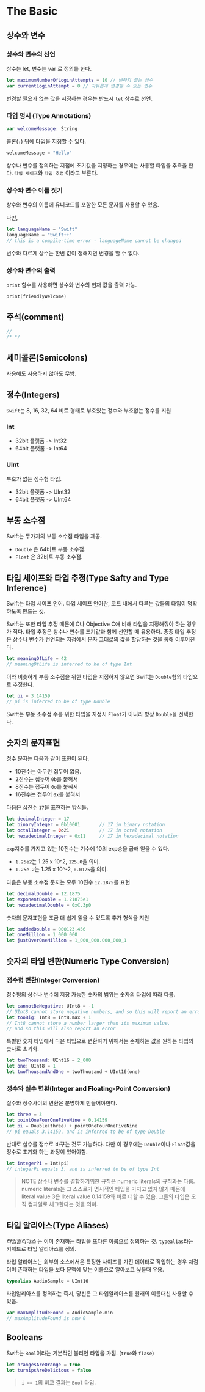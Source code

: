 # The Basic

## 상수와 변수

### 상수와 변수의 선언

상수는 let, 변수는 var 로 정의를 한다.

```swift
let maximumNumberOfLoginAttempts = 10 // 변하지 않는 상수
var currentLoginAttempt = 0 // 자유롭게 변경할 수 있는 변수
```

변경할 필요가 없는 값을 저장하는 경우는 반드시 `let` 상수로 선언.

### 타입 명시 (Type Annotations)

```swift
var welcomeMessage: String
```

콜론(`:`) 뒤에 타입을 지정할 수 있다.

```swift
welcomeMessage = "Hello"
```

상수나 변수를 정의하는 지점에 초기값을 지정하는 경우에는 사용할 타입을 추측을 한다.
`타입 세이프`와 `타입 추정` 이라고 부른다.

### 상수와 변수 이름 짓기

상수와 변수의 이름에 유니코드를 포함한 모든 문자를 사용할 수 있음.

다만,

```swift
let languageName = "Swift"
languageName = "Swift++"
// this is a compile-time error - languageName cannot be changed
```

변수와 다르게 상수는 한번 값이 정해지면 변경을 할 수 없다.

### 상수와 변수의 출력

`print` 함수를 사용하면 상수와 변수의 현재 값을 출력 가능.

```swift
print(friendlyWelcome)
```

## 주석(comment)

```swift
//
/* */
```

## 세미콜론(Semicolons)

사용해도 사용하지 않아도 무방.

## 정수(Integers)

`Swift`는 8, 16, 32, 64 비트 형태로 부호있는 정수와 부호없는 정수를 지원

### Int

* 32bit 플랫폼 -> Int32
* 64bit 플랫폼 -> Int64

### UInt

부호가 없는 정수형 타입.
* 32bit 플랫폼 -> UInt32
* 64bit 플랫폼 -> UInt64

## 부동 소수점

Swift는 두가지의 부동 소수점 타임을 제공.
* `Double` 은 64비트 부동 소수점.
* `Float` 은 32비트 부동 소수점.

## 타입 세이프와 타입 추정(Type Safty and Type Inference)

Swift는 타입 세이프 언어.
타입 세이프 언어란, 코드 내에서 다루는 값들의 타입이 명확하도록 만드는 것.

Swift는 또한 타입 추정 때문에 C나 Objective C애 비해 타입을 지정해줘야 하는 경우가 적다.
타입 추정은 상수나 변수를 초기값과 함께 선언할 때 유용하다. 종종 타입 추정은 상수나 변수가 선언되는 지점에서 문자 그대로의 값을 할당하는 것을 통해 이루어진다.

```Swift
let meaningOfLife = 42
// meaningOfLife is inferred to be of type Int
```

이와 비슷하게 부동 소수점을 위한 타입을 지정하지 않으면 Swift는 `Double`형의 타입으로 추정한다.
```Swift
let pi = 3.14159
// pi is inferred to be of type Double
```
Swift는 부동 소수점 수를 위한 타입을 지정시 `Float`가 아니라 항상 `Double`을 선택한다.

## 숫자의 문자표현

정수 문자는 다음과 같이 표현이 된다.
* 10진수는 아무런 접두어 없음.
* 2진수는 접두어 `0b`를 붙혀서
* 8진수는 접두어 `0o`를 붙혀서
* 16진수는 접두어 `0x`를 붙혀서

다음은 십진수 `17`을 표현하는 방식들.
```Swift
let decimalInteger = 17
let binaryInteger = 0b10001       // 17 in binary notation
let octalInteger = 0o21           // 17 in octal notation
let hexadecimalInteger = 0x11     // 17 in hexadecimal notation
```

`exp`지수를 가지고 있는 10진수는 기수에 10의 exp승을 곱해 얻을 수 있다.
* `1.25e2`는 1.25 x 10^2, `125.0`을 의미.
* `1.25e-2`는 1.25 x 10^-2, `0.0125`을 의미.

다음은 부동 소수점 문자는 모두 10진수 `12.1875`를 표현
```Swift
let decimalDouble = 12.1875
let exponentDouble = 1.21875e1
let hexadecimalDouble = 0xC.3p0
```

숫자의 문자표현을 조금 더 쉽게 읽을 수 있도록 추가 형식을 지원
```Swift
let paddedDouble = 000123.456
let oneMillion = 1_000_000
let justOverOneMillion = 1_000_000.000_000_1
```

## 숫자의 타입 변환(Numeric Type Conversion)

### 정수형 변환(Integer Conversion)

정수형의 상수나 변수에 저장 가능한 숫자의 범위는 숫자의 타입에 따라 다름.
```Swift
let cannotBeNegative: UInt8 = -1
// UInt8 cannot store negative numbers, and so this will report an error
let tooBig: Int8 = Int8.max + 1
// Int8 cannot store a number larger than its maximum value,
// and so this will also report an error
```

특별한 숫자 타입에서 다은 타입으로 변환하기 위해서는 존재하는 값을 원하는 타입의 숫자로 초기화.
```Swift
let twoThousand: UInt16 = 2_000
let one: UInt8 = 1
let twoThousandAndOne = twoThousand + UInt16(one)
```

### 정수와 실수 변환(Integer and Floating-Point Conversion)

실수와 정수사이의 변환은 분명하게 만들어야한다.
```Swift
let three = 3
let pointOneFourOneFiveNine = 0.14159
let pi = Double(three) + pointOneFourOneFiveNine
// pi equals 3.14159, and is inferred to be of type Double
```

반대로 실수를 정수로 바꾸는 것도 가능하다. 다만 이 경우에는 `Double`이나 `Float`값을 정수로 초기화 하는 과정이 있어야함.
```Swift
let integerPi = Int(pi)
// integerPi equals 3, and is inferred to be of type Int
```

> NOTE
> 상수나 변수를 결합하기위한 규칙은 numeric literals의 규칙과는 다름.
> numeric literals는 그 스스로가 명시적인 타입을 가지고 있지 않기 때문에 literal value 3은 literal value 0.14159와 바로 더할 수 있음.
> 그들의 타입은 오직 컴파일로 체크한다는 것을 의미.

## 타입 알리아스(Type Aliases)

*타입알리아스* 는 이미 존재하는 타입을 또다른 이름으로 정의하는 것. `typealias`라는 키워드로 타입 알리아스를 정의.

타입 알리아스는 외부의 소스에서온 특정한 사이즈를 가진 데이터로 작업하는 경우 처럼 이미 존재하는 타입을 보다 문맥에 맞는 이름으로 알아보고 싶을때 유용.

```Swift
typealias AudioSample = UInt16
```

타입알리아스를 정의하는 즉시, 당신은 그 타입알리아스를 원래의 이름대신 사용할 수 있음.
```Swift
var maxAmplitudeFound = AudioSample.min
// maxAmplitudeFound is now 0
```

## Booleans

Swift는 `Bool`이라는 기본적인 불리언 타입을 가짐. (`true`와 `flase`)
```Swift
let orangesAreOrange = true
let turnipsAreDelicious = false
```

> `i == 1`의 비교 결과는 `Bool` 타입.
